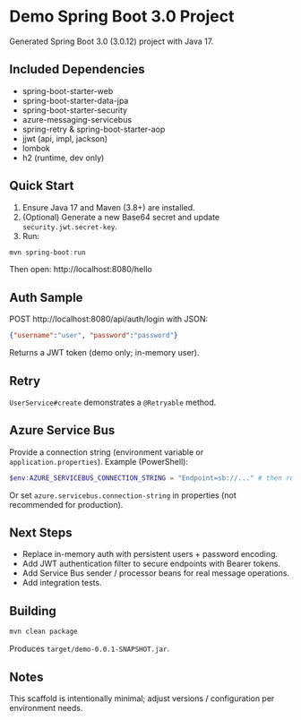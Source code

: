 # Demo Spring Boot 3.0 Project

Generated Spring Boot 3.0 (3.0.12) project with Java 17.

## Included Dependencies
- spring-boot-starter-web
- spring-boot-starter-data-jpa
- spring-boot-starter-security
- azure-messaging-servicebus
- spring-retry & spring-boot-starter-aop
- jjwt (api, impl, jackson)
- lombok
- h2 (runtime, dev only)

## Quick Start

1. Ensure Java 17 and Maven (3.8+) are installed.
2. (Optional) Generate a new Base64 secret and update `security.jwt.secret-key`.
3. Run:

```powershell
mvn spring-boot:run
```

Then open: http://localhost:8080/hello

## Auth Sample
POST http://localhost:8080/api/auth/login with JSON:
```json
{"username":"user", "password":"password"}
```
Returns a JWT token (demo only; in-memory user).

## Retry
`UserService#create` demonstrates a `@Retryable` method.

## Azure Service Bus
Provide a connection string (environment variable or `application.properties`). Example (PowerShell):
```powershell
$env:AZURE_SERVICEBUS_CONNECTION_STRING = "Endpoint=sb://..." # then run the app
```
Or set `azure.servicebus.connection-string` in properties (not recommended for production).

## Next Steps
- Replace in-memory auth with persistent users + password encoding.
- Add JWT authentication filter to secure endpoints with Bearer tokens.
- Add Service Bus sender / processor beans for real message operations.
- Add integration tests.

## Building
```powershell
mvn clean package
```

Produces `target/demo-0.0.1-SNAPSHOT.jar`.

## Notes
This scaffold is intentionally minimal; adjust versions / configuration per environment needs.

